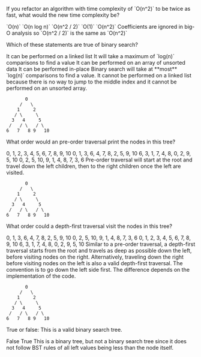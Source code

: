 <quiz>
  <question>
    <p>If you refactor an algorithm with time complexity of `O(n^2)` to be twice as fast, what would the new time complexity be?</p>
    <answer>`O(n)`</answer>
    <answer>`O(n log n)`</answer>
    <answer>`O(n^2 / 2)`</answer>
    <answer>`O(1)`</answer>
    <answer correct>`O(n^2)`</answer>
    <explanation>Coefficients are ignored in big-O analysis so `O(n^2 / 2)` is the same as `O(n^2)`</explanation>
  </question>
</quiz>


<quiz>
  <question multiple>
    <p>Which of these statements are true of binary search?</p>
    <answer>It can be performed on a linked list</answer>
    <answer correct>It will take a maximum of `log(n)` comparisons to find a value</answer>
    <answer>It can be performed on an array of unsorted data</answer>
    <answer correct>It can be performed in-place</answer>
    <explanation>Binary search will take at **most** `log(n)` comparisons to find a value. It cannot be performed on a linked list because there is no way to jump to the middle index and it cannot be performed on an unsorted array.</explanation>
  </question>
</quiz>



```plaintext
       0
     /   \
    1     2
   / \     \
  3   4     5
 /   / \   / \
6   7   8 9   10
```

<quiz>
  <question>
    <p>What order would an pre-order traversal print the nodes in this tree?</p>
    <answer>0, 1, 2, 3, 4, 5, 6, 7, 8, 9, 10</answer>
    <answer correct>0, 1, 3, 6, 4, 7, 8, 2, 5, 9, 10</answer>
    <answer>6, 3, 1, 7, 4, 8, 0, 2, 9, 5, 10</answer>
    <answer>0, 2, 5, 10, 9, 1, 4, 8, 7, 3, 6</answer>
    <explanation>Pre-order traversal will start at the root and travel down the left children, then to the right children once the left are visited.</explanation>
  </question>
</quiz>


```plaintext
       0
     /   \
    1     2
   / \     \
  3   4     5
 /   / \   / \
6   7   8 9   10
```

<quiz>
  <question multiple>
    <p>What order could a depth-first traversal visit the nodes in this tree?</p>
    <answer correct>0, 1, 3, 6, 4, 7, 8, 2, 5, 9, 10</answer>
    <answer correct>0, 2, 5, 10, 9, 1, 4, 8, 7, 3, 6</answer>
    <answer>0, 1, 2, 3, 4, 5, 6, 7, 8, 9, 10</answer>
    <answer>6, 3, 1, 7, 4, 8, 0, 2, 9, 5, 10</answer>
    <explanation>Similar to a pre-order traversal, a depth-first traversal starts from the root and travels as deep as possible down the left, before visiting nodes on the right. Alternatively, traveling down the right before visiting nodes on the left is also a valid depth-first traversal. The convention is to go down the left side first. The difference depends on the implementation of the code.</explanation>
  </question>
</quiz>

```plaintext
       0
     /   \
    1     2
   / \     \
  3   4     5
 /   / \   / \
6   7   8 9   10
```

<quiz>
  <question>
    <p>True or false: This is a valid binary search tree.</p>
    <answer correct>False</answer>
    <answer>True</answer>
    <explanation>This is a binary tree, but not a binary search tree since it does not follow BST rules of all left values being less than the node itself.</explanation>
  </question>
</quiz>
